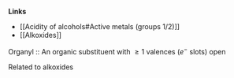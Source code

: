 **Links**
- [[Acidity of alcohols#Active metals (groups 1/2)]] 
- [[Alkoxides]] 

Organyl :: An organic substituent with $\geq 1$ valences ($e^{-}$ slots) open

Related to alkoxides